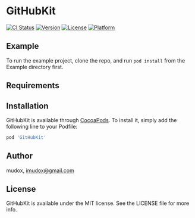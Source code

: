 # GitHubKit

[![CI Status](https://img.shields.io/travis/mudox/github-kit.svg?style=flat)](https://travis-ci.com/mudox/github-kit)
[![Version](https://img.shields.io/cocoapods/v/GitHubKit.svg?style=flat)](https://cocoapods.org/pods/GitHubKit)
[![License](https://img.shields.io/cocoapods/l/GitHubKit.svg?style=flat)](https://cocoapods.org/pods/GitHubKit)
[![Platform](https://img.shields.io/cocoapods/p/GitHubKit.svg?style=flat)](https://cocoapods.org/pods/GitHubKit)

## Example

To run the example project, clone the repo, and run `pod install` from the Example directory first.

## Requirements

## Installation

GitHubKit is available through [CocoaPods](https://cocoapods.org). To install
it, simply add the following line to your Podfile:

```ruby
pod 'GitHubKit'
```

## Author

mudox, imudox@gmail.com

## License

GitHubKit is available under the MIT license. See the LICENSE file for more info.
